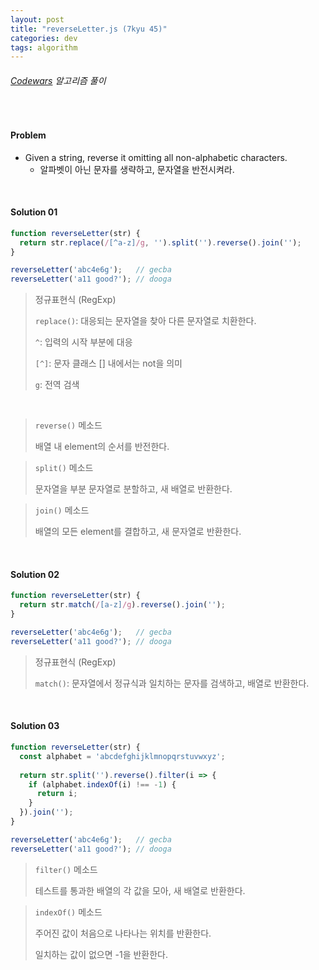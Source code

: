```yaml
---
layout: post
title: "reverseLetter.js (7kyu 45)"
categories: dev
tags: algorithm
---
```


###### [Codewars](https://www.codewars.com) 알고리즘 풀이

<br>

#### Problem

- Given a string, reverse it omitting all non-alphabetic characters.
  - 알파벳이 아닌 문자를 생략하고, 문자열을 반전시켜라.

<br>

#### Solution 01

```js
function reverseLetter(str) {
  return str.replace(/[^a-z]/g, '').split('').reverse().join('');
}

reverseLetter('abc4e6g');	// gecba
reverseLetter('a11 good?');	// dooga
```

> 정규표현식 (RegExp)
>
> `replace()`: 대응되는 문자열을 찾아 다른 문자열로 치환한다.
>
> `^`: 입력의 시작 부분에 대응
>
> `[^]`: 문자 클래스 [] 내에서는 not을 의미
>
> `g`: 전역 검색

<br>

> `reverse()` 메소드
>
> 배열 내 element의 순서를 반전한다.

> `split()` 메소드
>
> 문자열을 부분 문자열로 분할하고, 새 배열로 반환한다.

> `join()` 메소드
>
> 배열의 모든 element를 결합하고, 새 문자열로 반환한다.

<br>

#### Solution 02

```js
function reverseLetter(str) {
  return str.match(/[a-z]/g).reverse().join('');
}

reverseLetter('abc4e6g');	// gecba
reverseLetter('a11 good?');	// dooga
```

> 정규표현식 (RegExp)
>
> `match()`: 문자열에서 정규식과 일치하는 문자를 검색하고, 배열로 반환한다.

<br>

#### Solution 03

```js
function reverseLetter(str) {
  const alphabet = 'abcdefghijklmnopqrstuvwxyz';
  
  return str.split('').reverse().filter(i => {
    if (alphabet.indexOf(i) !== -1) {
      return i;
    }
  }).join('');
}

reverseLetter('abc4e6g');	// gecba
reverseLetter('a11 good?');	// dooga
```

> `filter()` 메소드
>
> 테스트를 통과한 배열의 각 값을 모아, 새 배열로 반환한다.

> `indexOf()` 메소드
>
> 주어진 값이 처음으로 나타나는 위치를 반환한다.
>
> 일치하는 값이 없으면 -1을 반환한다.

<br>